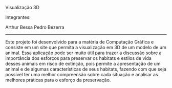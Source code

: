 Visualização 3D

Integrantes:

Arthur Bessa
Pedro Bezerra

------------------------------
Este projeto foi desenvolvido para a matéria de Computação Gráfica e consiste em um
site que permita a visualização em 3D de um modelo de um animal. Essa aplicação pode ser muito útil para trazer
a discussão sobre a importância dos esforços para preservar os habitats e estilos de vida desses animais em risco
de extinção, pois permite a apresentação de um animal e de algumas características de seus habitats, fazendo com que
seja possível ter uma melhor compreensão sobre cada situação e analisar as melhores práticas para o esforço da preservação.

